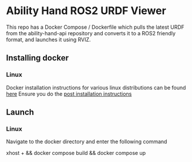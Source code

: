 # Ability Hand ROS2 URDF Viewer

This repo has a Docker Compose / Dockerfile which pulls the latest URDF from the 
ability-hand-api repository and converts it to a ROS2 friendly format, and 
launches it using RVIZ.

## Installing docker

### Linux

Docker installation instructions for various linux distributions can be found
[here](https://docs.docker.com/engine/install/) Ensure you do the 
[post installation instructions](https://docs.docker.com/engine/install/linux-postinstall/)


## Launch

### Linux

Navigate to the docker directory and enter the following command

xhost + && docker compose build && docker compose up


